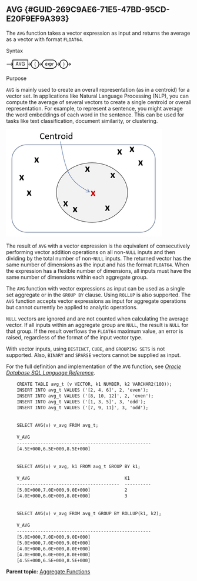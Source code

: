 ## AVG {#GUID-269C9AE6-71E5-47BD-95CD-E20F9EF9A393}

The `AVG` function takes a vector expression as input and returns the average as a vector with format `FLOAT64`. 

Syntax

  


![Description of avg_vecse.eps follows](img/avg_vecse.gif)  


  


Purpose

`AVG` is mainly used to create an overall representation (as in a centroid) for a vector set. In applications like Natural Language Processing (NLP), you can compute the average of several vectors to create a single centroid or overall representation. For example, to represent a sentence, you might average the word embeddings of each word in the sentence. This can be used for tasks like text classification, document similarity, or clustering. 

  


![Description of vector_avg_centroid.png follows](img/vector_avg_centroid.png)  


  


The result of `AVG` with a vector expression is the equivalent of consecutively performing vector addition operations on all non-`NULL` inputs and then dividing by the total number of non-`NULL` inputs. The returned vector has the same number of dimensions as the input and has the format `FLOAT64`. When the expression has a flexible number of dimensions, all inputs must have the same number of dimensions within each aggregate group. 

The `AVG` function with vector expressions as input can be used as a single set aggregate or in the `GROUP BY` clause. Using `ROLLUP` is also supported. The `AVG` function accepts vector expressions as input for aggregate operations but cannot currently be applied to analytic operations. 

`NULL` vectors are ignored and are not counted when calculating the average vector. If all inputs within an aggregate group are `NULL`, the result is `NULL` for that group. If the result overflows the `FLOAT64` maximum value, an error is raised, regardless of the format of the input vector type. 

With vector inputs, using `DISTINCT`, `CUBE`, and `GROUPING SETS` is not supported. Also, `BINARY` and `SPARSE` vectors cannot be supplied as input. 

For the full definition and implementation of the `AVG` function, see [*Oracle Database SQL Language Reference*](https://docs.oracle.com/pls/topic/lookup?ctx=en/database/oracle/oracle-database/23/vecse&id=SQLRF-GUID-B64BCBF1-DAA0-4D88-9821-2C4D3FDE5E4A). 
```
    CREATE TABLE avg_t (v VECTOR, k1 NUMBER, k2 VARCHAR2(100));
    INSERT INTO avg_t VALUES ('[2, 4, 6]', 2, 'even');
    INSERT INTO avg_t VALUES ('[8, 10, 12]', 2, 'even');
    INSERT INTO avg_t VALUES ('[1, 3, 5]', 3, 'odd');
    INSERT INTO avg_t VALUES ('[7, 9, 11]', 3, 'odd');
    
    
    SELECT AVG(v) v_avg FROM avg_t;
    
    V_AVG
    ---------------------------------------------------
    [4.5E+000,6.5E+000,8.5E+000]
    
    
    SELECT AVG(v) v_avg, k1 FROM avg_t GROUP BY k1;
    
    V_AVG                                    K1
    ---------------------------------------  ----------
    [5.0E+000,7.0E+000,9.0E+000]             2
    [4.0E+000,6.0E+000,8.0E+000]             3
    
    
    SELECT AVG(v) v_avg FROM avg_t GROUP BY ROLLUP(k1, k2);
    
    V_AVG
    ---------------------------------------------------
    [5.0E+000,7.0E+000,9.0E+000]
    [5.0E+000,7.0E+000,9.0E+000]
    [4.0E+000,6.0E+000,8.0E+000]
    [4.0E+000,6.0E+000,8.0E+000]
    [4.5E+000,6.5E+000,8.5E+000]
```
    

**Parent topic:** [Aggregate Functions](aggregate-functions.md)
